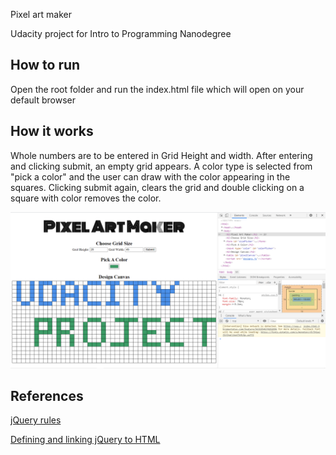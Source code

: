 Pixel art maker

Udacity project for Intro to Programming Nanodegree


## How to run
Open the root folder and run the index.html file which will open on your default browser

## How it works
Whole numbers are to be entered in Grid Height and width.
After entering and clicking submit, an empty grid appears.
A color type is selected from "pick a color" and the user can draw with the color appearing in the squares.
Clicking submit again, clears the grid and double clicking on a square with color removes the color.


!['sample image'](Sample.png)


## References
[jQuery rules](https://www.w3schools.com/jquery/jquery_ref_selectors.asp)

[Defining and linking jQuery to HTML](https://stackoverflow.com/questions/14106864/linking-jquery-in-html)
